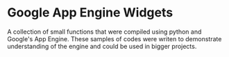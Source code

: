 # Google App Engine Widgets
A collection of small functions that were compiled using python and Google's App Engine. These samples of codes were writen to demonstrate understanding of the engine and could be used in bigger projects.
